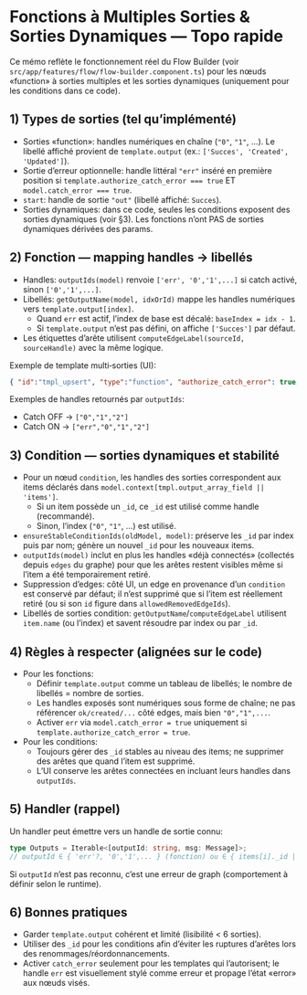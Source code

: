 # Fonctions à Multiples Sorties & Sorties Dynamiques — Topo rapide

Ce mémo reflète le fonctionnement réel du Flow Builder (voir `src/app/features/flow/flow-builder.component.ts`) pour les nœuds «function» à sorties multiples et les sorties dynamiques (uniquement pour les conditions dans ce code).

## 1) Types de sorties (tel qu’implémenté)

- Sorties «function»: handles numériques en chaîne (`"0"`, `"1"`, …). Le libellé affiché provient de `template.output` (ex.: `['Succes', 'Created', 'Updated']`).
- Sortie d’erreur optionnelle: handle littéral `"err"` inséré en première position si `template.authorize_catch_error === true` ET `model.catch_error === true`.
- `start`: handle de sortie `"out"` (libellé affiché: `Succes`).
- Sorties dynamiques: dans ce code, seules les conditions exposent des sorties dynamiques (voir §3). Les fonctions n’ont PAS de sorties dynamiques dérivées des params.

## 2) Fonction — mapping handles → libellés

- Handles: `outputIds(model)` renvoie `['err', '0','1',...]` si catch activé, sinon `['0','1',...]`.
- Libellés: `getOutputName(model, idxOrId)` mappe les handles numériques vers `template.output[index]`.
  - Quand `err` est actif, l’index de base est décalé: `baseIndex = idx - 1`.
  - Si `template.output` n’est pas défini, on affiche `['Succes']` par défaut.
- Les étiquettes d’arête utilisent `computeEdgeLabel(sourceId, sourceHandle)` avec la même logique.

Exemple de template multi‑sorties (UI):
```json
{ "id":"tmpl_upsert", "type":"function", "authorize_catch_error": true, "output": ["Succes", "Created", "Updated"], "args": {} }
```

Exemples de handles retournés par `outputIds`:
- Catch OFF → `["0","1","2"]`
- Catch ON  → `["err","0","1","2"]`

## 3) Condition — sorties dynamiques et stabilité

- Pour un nœud `condition`, les handles des sorties correspondent aux items déclarés dans `model.context[tmpl.output_array_field || 'items']`.
  - Si un item possède un `_id`, ce `_id` est utilisé comme handle (recommandé).
  - Sinon, l’index (`"0"`, `"1"`, …) est utilisé.
- `ensureStableConditionIds(oldModel, model)`: préserve les `_id` par index puis par nom; génère un nouvel `_id` pour les nouveaux items.
- `outputIds(model)` inclut en plus les handles «déjà connectés» (collectés depuis `edges` du graphe) pour que les arêtes restent visibles même si l’item a été temporairement retiré.
- Suppression d’edges: côté UI, un edge en provenance d’un `condition` est conservé par défaut; il n’est supprimé que si l’item est réellement retiré (ou si son `id` figure dans `allowedRemovedEdgeIds`).
- Libellés de sorties condition: `getOutputName`/`computeEdgeLabel` utilisent `item.name` (ou l’index) et savent résoudre par index ou par `_id`.

## 4) Règles à respecter (alignées sur le code)

- Pour les fonctions:
  - Définir `template.output` comme un tableau de libellés; le nombre de libellés = nombre de sorties.
  - Les handles exposés sont numériques sous forme de chaîne; ne pas référencer `ok/created/...` côté edges, mais bien `"0","1",...`.
  - Activer `err` via `model.catch_error = true` uniquement si `template.authorize_catch_error = true`.
- Pour les conditions:
  - Toujours gérer des `_id` stables au niveau des items; ne supprimer des arêtes que quand l’item est supprimé.
  - L’UI conserve les arêtes connectées en incluant leurs handles dans `outputIds`.

## 5) Handler (rappel)

Un handler peut émettre vers un handle de sortie connu:
```ts
type Outputs = Iterable<[outputId: string, msg: Message]>;
// outputId ∈ { 'err'?, '0','1',... } (fonction) ou ∈ { items[i]._id | index } (condition)
```

Si `outputId` n’est pas reconnu, c’est une erreur de graph (comportement à définir selon le runtime).

## 6) Bonnes pratiques

- Garder `template.output` cohérent et limité (lisibilité < 6 sorties).
- Utiliser des `_id` pour les conditions afin d’éviter les ruptures d’arêtes lors des renommages/réordonnancements.
- Activer `catch_error` seulement pour les templates qui l’autorisent; le handle `err` est visuellement stylé comme erreur et propage l’état «error» aux nœuds visés.

